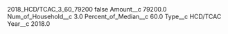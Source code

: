 <?xml version="1.0" encoding="UTF-8"?>
<CustomMetadata xmlns="http://soap.sforce.com/2006/04/metadata" xmlns:xsi="http://www.w3.org/2001/XMLSchema-instance" xmlns:xsd="http://www.w3.org/2001/XMLSchema">
    <label>2018_HCD/TCAC_3_60_79200</label>
    <protected>false</protected>
    <values>
        <field>Amount__c</field>
        <value xsi:type="xsd:double">79200.0</value>
    </values>
    <values>
        <field>Num_of_Household__c</field>
        <value xsi:type="xsd:double">3.0</value>
    </values>
    <values>
        <field>Percent_of_Median__c</field>
        <value xsi:type="xsd:double">60.0</value>
    </values>
    <values>
        <field>Type__c</field>
        <value xsi:type="xsd:string">HCD/TCAC</value>
    </values>
    <values>
        <field>Year__c</field>
        <value xsi:type="xsd:double">2018.0</value>
    </values>
</CustomMetadata>
